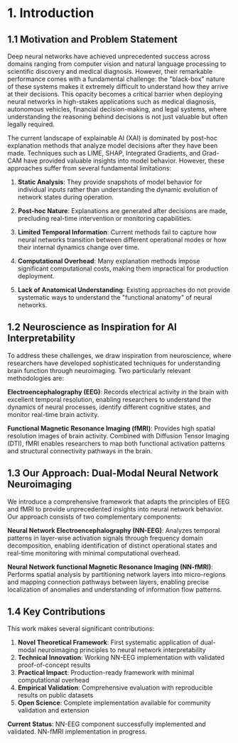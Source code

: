# 1. Introduction

## 1.1 Motivation and Problem Statement

Deep neural networks have achieved unprecedented success across domains ranging from computer vision and natural language processing to scientific discovery and medical diagnosis. However, their remarkable performance comes with a fundamental challenge: the "black-box" nature of these systems makes it extremely difficult to understand how they arrive at their decisions. This opacity becomes a critical barrier when deploying neural networks in high-stakes applications such as medical diagnosis, autonomous vehicles, financial decision-making, and legal systems, where understanding the reasoning behind decisions is not just valuable but often legally required.

The current landscape of explainable AI (XAI) is dominated by post-hoc explanation methods that analyze model decisions after they have been made. Techniques such as LIME, SHAP, Integrated Gradients, and Grad-CAM have provided valuable insights into model behavior. However, these approaches suffer from several fundamental limitations:

1. **Static Analysis**: They provide snapshots of model behavior for individual inputs rather than understanding the dynamic evolution of network states during operation.

2. **Post-hoc Nature**: Explanations are generated after decisions are made, precluding real-time intervention or monitoring capabilities.

3. **Limited Temporal Information**: Current methods fail to capture how neural networks transition between different operational modes or how their internal dynamics change over time.

4. **Computational Overhead**: Many explanation methods impose significant computational costs, making them impractical for production deployment.

5. **Lack of Anatomical Understanding**: Existing approaches do not provide systematic ways to understand the "functional anatomy" of neural networks.

## 1.2 Neuroscience as Inspiration for AI Interpretability

To address these challenges, we draw inspiration from neuroscience, where researchers have developed sophisticated techniques for understanding brain function through neuroimaging. Two particularly relevant methodologies are:

**Electroencephalography (EEG)**: Records electrical activity in the brain with excellent temporal resolution, enabling researchers to understand the dynamics of neural processes, identify different cognitive states, and monitor real-time brain activity.

**Functional Magnetic Resonance Imaging (fMRI)**: Provides high spatial resolution images of brain activity. Combined with Diffusion Tensor Imaging (DTI), fMRI enables researchers to map both functional activation patterns and structural connectivity pathways in the brain.

## 1.3 Our Approach: Dual-Modal Neural Network Neuroimaging

We introduce a comprehensive framework that adapts the principles of EEG and fMRI to provide unprecedented insights into neural network behavior. Our approach consists of two complementary components:

**Neural Network Electroencephalography (NN-EEG)**: Analyzes temporal patterns in layer-wise activation signals through frequency domain decomposition, enabling identification of distinct operational states and real-time monitoring with minimal computational overhead.

**Neural Network functional Magnetic Resonance Imaging (NN-fMRI)**: Performs spatial analysis by partitioning network layers into micro-regions and mapping connection pathways between layers, enabling precise localization of anomalies and understanding of information flow patterns.

## 1.4 Key Contributions

This work makes several significant contributions:

1. **Novel Theoretical Framework**: First systematic application of dual-modal neuroimaging principles to neural network interpretability
2. **Technical Innovation**: Working NN-EEG implementation with validated proof-of-concept results
3. **Practical Impact**: Production-ready framework with minimal computational overhead
4. **Empirical Validation**: Comprehensive evaluation with reproducible results on public datasets
5. **Open Science**: Complete implementation available for community validation and extension

**Current Status**: NN-EEG component successfully implemented and validated. NN-fMRI implementation in progress.
